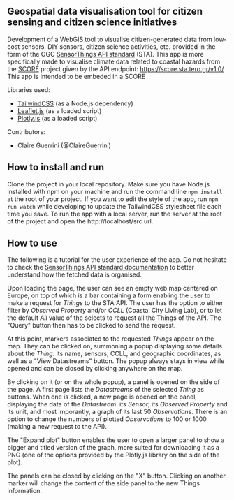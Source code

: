 ## Geospatial data visualisation tool for citizen sensing and citizen science initiatives

Development of a WebGIS tool to visualise citizen-generated data from low-cost sensors, DIY sensors, citizen science activities, etc. provided in the form of the OGC [SensorThings API standard](https://developers.sensorup.com/docs/) (STA). This app is more specifically made to visualise climate data related to coastal hazards from the [SCORE](https://score-eu-project.eu/) project given by the API endpoint: https://score.sta.tero.gr/v1.0/
This app is intended to be embeded in a SCORE 

Libraries used:
* [TailwindCSS](https://tailwindcss.com) (as a Node.js dependency)
* [Leaflet.js](https://leafletjs.com/) (as a loaded script)
* [Plotly.js](https://plotly.com/javascript/) (as a loaded script)

Contributors:

* Claire Guerrini (@ClaireGuerrini)

## How to install and run

Clone the project in your local repository. Make sure you have Node.js installed with npm on your machine and run the command line `npm install` at the root of your project. If you want to edit the style of the app, run `npm run watch` while developing to update the TailwindCSS stylesheet file each time you save. To run the app with a local server, run the server at the root of the project and open the http://localhost/src url.

## How to use

The following is a tutorial for the user experience of the app. Do not hesitate to check the [SensorThings API standard documentation](https://developers.sensorup.com/docs/) to better understand how the fetched data is organised.

Upon loading the page, the user can see an empty web map centered on Europe, on top of which is a bar containing a form enabling the user to make a request for *Things* to the STA API. The user has the option to either filter by *Observed Property* and/or *CCLL* (Coastal City Living Lab), or to let the default *All* value of the selects to request all the Things of the API. The "Query" button then has to be clicked to send the request.

At this point, markers associated to the requested *Things* appear on the map. They can be clicked on, summoning a popup displaying some details about the *Thing*: its name, sensors, CCLL, and geographic coordinates, as well as a "View Datastreams" button. The popup always stays in view while opened and can be closed by clicking anywhere on the map.

By clicking on it (or on the whole popup), a panel is opened on the side of the page. A first page lists the *Datastreams* of the selected *Thing* as buttons. When one is clicked, a new page is opened on the panel, displaying the data of the *Datastream*: its *Sensor*, its *Observed Property* and its unit, and most imporantly, a graph of its last 50 *Observations*. There is an option to change the numbers of plotted *Observations* to 100 or 1000 (making a new request to the API). 

The "Expand plot" button enables the user to open a larger panel to show a bigger and titled version of the graph, more suited for downloading it as a PNG (one of the options provided by the Plotly.js library on the side of the plot).

The panels can be closed by clicking on the "X" button. Clicking on another marker will change the content of the side panel to the new Things information.

